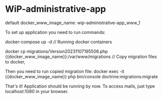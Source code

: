 # WiP-administrative-app

default docker_www_image_name: wip-administrative-app_www_1

To set up application you need to run commands:

docker-compose up -d // Running docker containers

docker cp migrations/Version20231107195506.php {{docker_www_image_name}}:/var/www/migrations // Copy migration files to docker,

Then you need to run copied migration file:
docker exec -it {{docker_www_image_name}} php bin/console doctrine:migrations:migrate

That's it! Application should be running by now.
To access mails, just type localhost:1080 in your browser.
